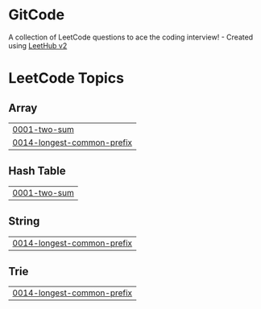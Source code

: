 # GitCode
A collection of LeetCode questions to ace the coding interview! - Created using [LeetHub v2](https://github.com/arunbhardwaj/LeetHub-2.0)

<!---LeetCode Topics Start-->
# LeetCode Topics
## Array
|  |
| ------- |
| [0001-two-sum](https://github.com/LovitraMehta/GitCode/tree/master/0001-two-sum) |
| [0014-longest-common-prefix](https://github.com/LovitraMehta/GitCode/tree/master/0014-longest-common-prefix) |
## Hash Table
|  |
| ------- |
| [0001-two-sum](https://github.com/LovitraMehta/GitCode/tree/master/0001-two-sum) |
## String
|  |
| ------- |
| [0014-longest-common-prefix](https://github.com/LovitraMehta/GitCode/tree/master/0014-longest-common-prefix) |
## Trie
|  |
| ------- |
| [0014-longest-common-prefix](https://github.com/LovitraMehta/GitCode/tree/master/0014-longest-common-prefix) |
<!---LeetCode Topics End-->